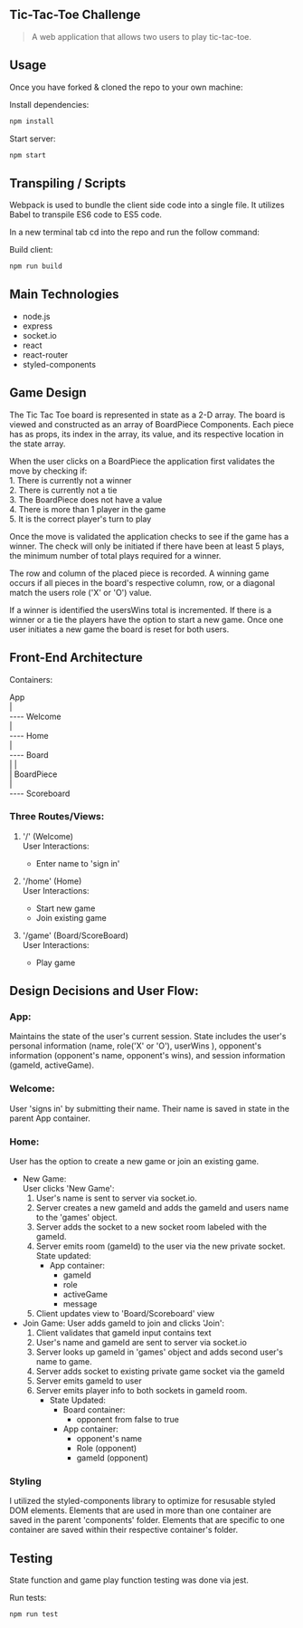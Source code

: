 ## Tic-Tac-Toe Challenge 

> A web application that allows two users to play tic-tac-toe.  


## Usage

Once you have forked & cloned the repo to your own machine:

Install dependencies:
```sh
npm install
```
Start server:
```sh
npm start
```

## Transpiling / Scripts
Webpack is used to bundle the client side code into a single file. It utilizes Babel to transpile ES6 code to ES5 code. 

In a new terminal tab cd into the repo and run the follow command:

Build client:
```sh
npm run build
```

## Main Technologies

- node.js 
- express
- socket.io
- react
- react-router
- styled-components

## Game Design  
  The Tic Tac Toe board is represented in state as a 2-D array. The board is viewed and constructed as an array of BoardPiece Components. Each piece has as props, its index in the array, its value, and its respective location in the state array. 
  
  When the user clicks on a BoardPiece the application first validates the move by checking if:  
    1. There is currently not a winner  
    2. There is currently not a tie  
    3. The BoardPiece does not have a value  
    4. There is more than 1 player in the game  
    5. It is the correct player's turn to play  

  Once the move is validated the application checks to see if the game has a winner. The check will only be initiated if there have been at least 5 plays, the minimum number of total plays required for a winner.

  The row and column of the placed piece is recorded. A winning game occurs if all pieces in the board's respective column, row, or a diagonal match the users role ('X' or 'O') value.   

  If a winner is identified the usersWins total is incremented. If there is a winner or a tie the players have the option to start a new game. Once one user initiates a new game the board is reset for both users.

## Front-End Architecture

Containers: 

App  
 |  
 ---- Welcome  
 |  
 ---- Home  
 |  
 ---- Board  
 |      |  
 |      BoardPiece  
 |  
 ---- Scoreboard  

### Three Routes/Views:
   1. '/' (Welcome)  
     User Interactions:   
        - Enter name to 'sign in'  

   2. '/home' (Home)  
     User Interactions:  
        - Start new game  
        - Join existing game   

   3. '/game' (Board/ScoreBoard)  
     User Interactions:  
        - Play game  

## Design Decisions and User Flow:

### App:
Maintains the state of the user's current session. State includes the user's personal information (name, role('X' or 'O'), userWins ), opponent's information (opponent's name, opponent's wins), and session information (gameId, activeGame).

### Welcome:
User 'signs in' by submitting their name. Their name is saved in state in the parent App container.

### Home:
User has the option to create a new game or join an existing game.
  - New Game:  
    User clicks 'New Game':  
      1. User's name is sent to server via socket.io.  
      2. Server creates a new gameId and adds the gameId and users name to the 'games' object.  
      3. Server adds the socket to a new socket room labeled with the gameId.     
      4. Server emits room (gameId) to the user via the new private socket.    
         State updated:  
           - App container:   
             - gameId  
             - role  
             - activeGame  
             - message  
      5. Client updates view to 'Board/Scoreboard' view  
  - Join Game:
    User adds gameId to join and clicks 'Join':
      1. Client validates that gameId input contains text  
      2. User's name and gameId are sent to server via socket.io  
      3. Server looks up gameId in 'games' object and adds second user's name to game.  
      4. Server adds socket to existing private game socket via the gameId  
      5. Server emits gameId to user  
      6. Server emits player info to both sockets in gameId room.  
         - State Updated:  
           - Board container:    
             - opponent from false to true  
           - App container:   
             - opponent's name  
             - Role (opponent)  
             - gameId (opponent)  

### Styling  

I utilized the styled-components library to optimize for resusable styled DOM elements. Elements that are used in more than one container are saved in the parent 'components' folder. Elements that are specific to one container are saved within their respective container's folder.  
 

## Testing  

State function and game play function testing was done via jest.

Run tests:
```sh
npm run test
```
